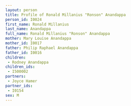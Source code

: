```yaml
---
layout: person
title: Profile of Ronald Millanius "Ronson" Anandappa
person_id: I0024
first_name: Ronald Millanius
last_name: Anandappa
full_name: Ronald Millanius "Ronson" Anandappa
mother: Mary Louise Anandappa
mother_id: I0017
father: Philip Raphael Anandappa
father_id: I0016
children:
 - Rodney Anandappa
children_ids:
 - I500002
partners:
 - Joyce Hamer
partner_ids:
 - I0154
sex: M
---
```


